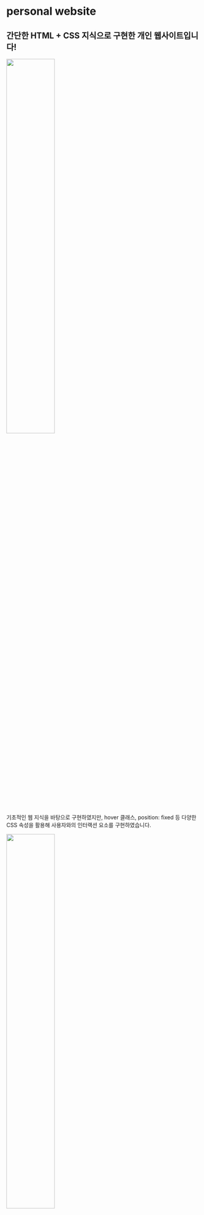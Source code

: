 # personal website
## 간단한 HTML + CSS 지식으로 구현한 개인 웹사이트입니다!
<img src = "https://github.com/user-attachments/assets/c2741121-b1e8-482d-b7b4-258932dc0ec0" width=50%>

기초적인 웹 지식을 바탕으로 구현하였지만,
hover 클래스, position: fixed 등 다양한 CSS 속성을 활용해
사용자와의 인터랙션 요소를 구현하였습니다.

<img src = "https://github.com/user-attachments/assets/791874d1-a198-469c-8e83-e10979dc597e" width=50%>
